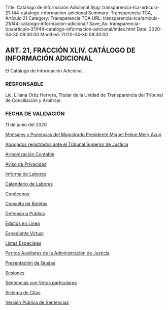 Title: Catálogo de Información Adicional
Slug: transparencia-tca-articulo-21-f44-catalogo-informacion-adicional
Summary: Transparencia TCA, Artículo 21
Category: Transparencia TCA
URL: transparencia-tca/articulo-21/f44-catalogo-informacion-adicional/
Save_As: transparencia-tca/articulo-21/f44-catalogo-informacion-adicional/index.html
Date: 2020-04-30 09:30:00
Modified: 2020-04-30 09:30:00


## ART. 21, FRACCIÓN XLIV. CATÁLOGO DE INFORMACIÓN ADICIONAL

El Catálogo de Información Adicional.

### RESPONSABLE

Lic. Liliana Ortiz Herrera, Titular de la Unidad de Transparencia del Tribunal de Conciliación y Arbitraje.

### FECHA DE VALIDACIÓN

11 de junio del 2020

[Mensajes y Ponencias del Magistrado Presidente Miguel Felipe Mery Ayup](https://www.pjecz.gob.mx/conocenos/quienes-somos/bienvenida/)

[Abogados registrados ante el Tribunal Superior de Justicia](https://www.pjecz.gob.mx/consultas/abogados-registrados/)

[Armonización Contable](https://www.pjecz.gob.mx/armonizacion-contable/)

[Aviso de Privacidad](https://www.pjecz.gob.mx/aviso-de-privacidad/)

[Informe de Labores](https://www.pjecz.gob.mx/transparencia/articulo-21/f40-informe-anual-actividades/)

[Calendario de Labores](https://www.pjecz.gob.mx/conocenos/directorio-general/calendario-de-labores/)

[Conócenos](https://www.pjecz.gob.mx/conocenos/)

[Consulta de Boletas](https://www.pjecz.gob.mx/consultas/boletas/)

[Defensorí­a Pública](https://www.pjecz.gob.mx/conocenos/estructura/tribunal-superior-de-justicia/organos-no-jurisdiccionales/instituto-estatal-de-defensoria-publica/)

[Edictos en Línea](https://www.pjecz.gob.mx/consultas/edictos/)

[Expediente Virtual](https://www.pjecz.gob.mx/consultas/expediente-virtual/)

[Listas Especiales](https://www.pjecz.gob.mx/consultas/listas-especiales/)

[Peritos Auxiliares de la Administración de Justicia](https://www.pjecz.gob.mx/transparencia/articulo-27/f20-lista-peritos/)

[Presentación de Quejas](https://www.pjecz.gob.mx/conocenos/estructura/consejo-de-la-judicatura/presentacion-de-quejas/)

[Sesiones](https://www.pjecz.gob.mx/sesiones/)

[Sentencias con Votos particulares](https://www.pjecz.gob.mx/sesiones/votos-particulares/)

[Sistema de Citas](https://www.pjecz.gob.mx/citas/)

[Versión Pública de Sentencias](https://www.pjecz.gob.mx/consultas/sentencias/)


